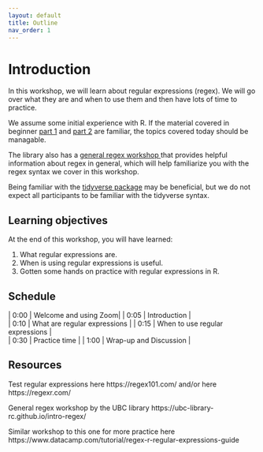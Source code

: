 ```yaml
---
layout: default
title: Outline
nav_order: 1
---
```


# Introduction

In this workshop, we will learn about regular expressions (regex). We will go over what they are and when to use them and then have lots of time to practice.

We assume some initial experience with R. If the material covered in beginner <a href="https://ubc-library-rc.github.io/Beginner_R_Part1/" target="_blank">part 1</a> and <a href="https://ubc-library-rc.github.io/Beginner_R_Part2/" target="_blank">part 2</a> are familiar, the topics covered today should be managable. 

The library also has a <a href="https://ubc-library-rc.github.io/intro-regex/" target="_blank"> general regex workshop </a> that provides helpful information about regex in general, which will help familiarize you with the regex syntax we cover in this workshop. 

Being familiar with the <a href="https://ubc-library-rc.github.io/intro_to_tidyverse/" target="_blank">tidyverse package</a> may be beneficial, but we do not expect all participants to be familiar with the tidyverse syntax. 

## Learning objectives

At the end of this workshop, you will have learned:
1. What regular expressions are.
2. When is using regular expressions is useful.
3. Gotten some hands on practice with regular expressions in R.

## Schedule

| 0:00 | Welcome and using Zoom|
| 0:05 | Introduction |  
| 0:10 | What are regular expressions |
| 0:15 | When to use regular expressions |   
| 0:30 | Practice time |
| 1:00 | Wrap-up and Discussion |

## Resources
<p>Test regular expressions here https://regex101.com/ and/or here https://regexr.com/ </p>
<p>General regex workshop by the UBC library https://ubc-library-rc.github.io/intro-regex/ </p>
<p>Similar workshop to this one for more practice here https://www.datacamp.com/tutorial/regex-r-regular-expressions-guide</p>

